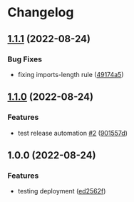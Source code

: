 # Changelog

## [1.1.1](https://github.com/Alain00/eslint-plugin-imports-length/compare/v1.1.0...v1.1.1) (2022-08-24)


### Bug Fixes

* fixing imports-length rule ([49174a5](https://github.com/Alain00/eslint-plugin-imports-length/commit/49174a55018e8d068446eff42d252d937f83d0a1))

## [1.1.0](https://github.com/Alain00/eslint-plugin-imports-length/compare/v1.0.0...v1.1.0) (2022-08-24)


### Features

* test release automation [#2](https://github.com/Alain00/eslint-plugin-imports-length/issues/2) ([901557d](https://github.com/Alain00/eslint-plugin-imports-length/commit/901557dfdfc662bfe68451a0c254f6e2e990f98e))

## 1.0.0 (2022-08-24)


### Features

* testing deployment ([ed2562f](https://github.com/Alain00/eslint-plugin-imports-length/commit/ed2562f768b833959e9e78d94d002cc62140920b))
